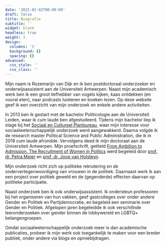 ```yaml
---
date: '2022-02-02T00:00:00'
draft: false
title: Biografie
subtitle: ''
widget: blank
headless: true
weight: 3
design:
  columns: '1'
  background: {}
  spacing: {}
advanced:
  css_style: ''
  css_class: ''
---
```


Mijn naam is Rozemarijn van Dijk en ik ben postdoctoraal onderzoeker en onderwijsassistent aan de Universiteit Antwerpen. Naast mijn academisch werk ben ik een groot liefhebber van vogels kijken, kaas ontdekken (en vooral eten), naar podcasts luisteren en boeken lezen. Op deze website geef ik een overzicht van mijn onderzoek en enkele andere activiteiten.

In 2013 ben ik gestart met de bachelor Politicologie aan de Universiteit Leiden, waar ik cum laude ben afgestudeerd. Tijdens mijn bachelor liep ik stage bij het [Sociaal en Cultureel Planbureau](https://www.scp.nl/), waar mijn interesse voor sociaalwetenschappelijk onderzoek werd aangewakkerd. Daarna volgde ik de research master Political Science and Public Administration, die ik in 2019 cum laude afrondde. Vervolgens deed ik mijn doctoraat aan de Universiteit Antwerpen. Mijn proefschrift, getiteld [From Ambition to Admission. The Recruitment of Women in Politics](https://repository.uantwerpen.be/docman/irua/676ae5motoMbe) werd begeleid door [prof. dr. Petra Meier](https://www.uantwerpen.be/nl/personeel/petra-meier/) en [prof. dr. Joop van Holsteyn](https://www.universiteitleiden.nl/medewerkers/joop-van-holsteijn#tab-1). 

Mijn onderzoek richt zich op politieke rekrutering en de ondervertegenwoordiging van vrouwen in de politiek. Daarnaast werk ik aan een project over politiek geweld en de (gegenderde) effecten daarvan op politieke participatie.

Naast onderzoek ben ik ook onderwijsassistent. Ik ondersteun professoren bij het organiseren van hun vakken, geef gastcolleges over onder andere Gender en Politiek en Partijdemocratie, en begeleid een seminarie over Gender en Politiek. Afgelopen jaren begeleidde ik ook verschillnde leeronderzoeken over gender binnen de lobbywereld en LGBTQ+ belangengroepen.

Omdat sociaalwetenschappelijk onderzoek meer is dan academische publicaties, probeer ik mijn werk ook toegankelijk te maken voor een breder publiek, onder andere via blogs en opiniebijdragen.

